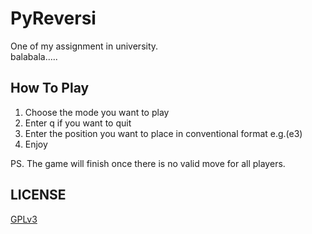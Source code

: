 # PyReversi
One of my assignment in university.  
balabala.....

## How To Play
1. Choose the mode you want to play  
2. Enter q if you want to quit  
3. Enter the position you want to place in conventional format e.g.(e3)  
4. Enjoy  

PS. The game will finish once there is no valid move for all players.

## LICENSE
[GPLv3](https://www.gnu.org/licenses/gpl-3.0.txt)
